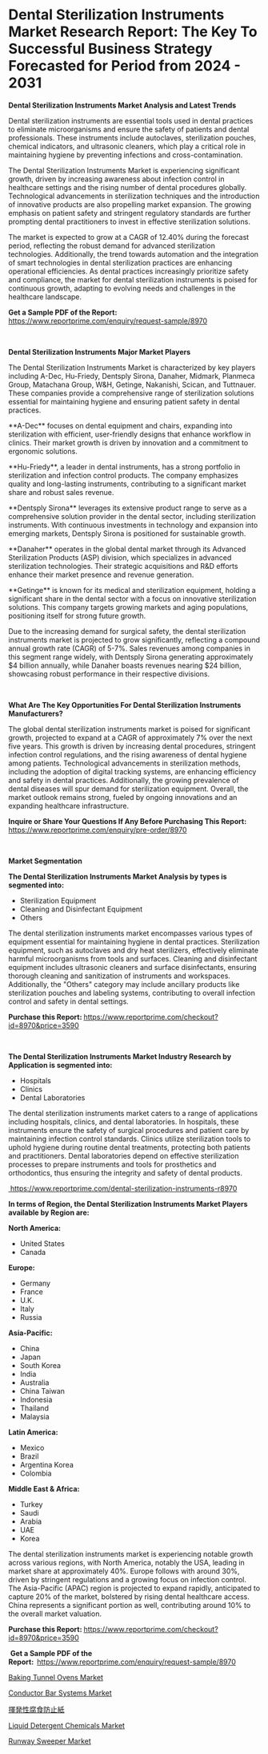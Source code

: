 <p><h1>Dental Sterilization Instruments Market Research Report: The Key To Successful Business Strategy Forecasted for Period from 2024 - 2031</h1></p><p><strong>Dental Sterilization Instruments Market Analysis and Latest Trends</strong></p>
<p><p>Dental sterilization instruments are essential tools used in dental practices to eliminate microorganisms and ensure the safety of patients and dental professionals. These instruments include autoclaves, sterilization pouches, chemical indicators, and ultrasonic cleaners, which play a critical role in maintaining hygiene by preventing infections and cross-contamination.</p><p>The Dental Sterilization Instruments Market is experiencing significant growth, driven by increasing awareness about infection control in healthcare settings and the rising number of dental procedures globally. Technological advancements in sterilization techniques and the introduction of innovative products are also propelling market expansion. The growing emphasis on patient safety and stringent regulatory standards are further prompting dental practitioners to invest in effective sterilization solutions.</p><p>The market is expected to grow at a CAGR of 12.40% during the forecast period, reflecting the robust demand for advanced sterilization technologies. Additionally, the trend towards automation and the integration of smart technologies in dental sterilization practices are enhancing operational efficiencies. As dental practices increasingly prioritize safety and compliance, the market for dental sterilization instruments is poised for continuous growth, adapting to evolving needs and challenges in the healthcare landscape.</p></p>
<p><strong>Get a Sample PDF of the Report:&nbsp;</strong> <a href="https://www.reportprime.com/enquiry/request-sample/8970">https://www.reportprime.com/enquiry/request-sample/8970</a></p>
<p>&nbsp;</p>
<p><strong>Dental Sterilization Instruments Major Market Players</strong></p>
<p><p>The Dental Sterilization Instruments Market is characterized by key players including A-Dec, Hu-Friedy, Dentsply Sirona, Danaher, Midmark, Planmeca Group, Matachana Group, W&H, Getinge, Nakanishi, Scican, and Tuttnauer. These companies provide a comprehensive range of sterilization solutions essential for maintaining hygiene and ensuring patient safety in dental practices.</p><p>**A-Dec** focuses on dental equipment and chairs, expanding into sterilization with efficient, user-friendly designs that enhance workflow in clinics. Their market growth is driven by innovation and a commitment to ergonomic solutions. </p><p>**Hu-Friedy**, a leader in dental instruments, has a strong portfolio in sterilization and infection control products. The company emphasizes quality and long-lasting instruments, contributing to a significant market share and robust sales revenue.</p><p>**Dentsply Sirona** leverages its extensive product range to serve as a comprehensive solution provider in the dental sector, including sterilization instruments. With continuous investments in technology and expansion into emerging markets, Dentsply Sirona is positioned for sustainable growth.</p><p>**Danaher** operates in the global dental market through its Advanced Sterilization Products (ASP) division, which specializes in advanced sterilization technologies. Their strategic acquisitions and R&D efforts enhance their market presence and revenue generation.</p><p>**Getinge** is known for its medical and sterilization equipment, holding a significant share in the dental sector with a focus on innovative sterilization solutions. This company targets growing markets and aging populations, positioning itself for strong future growth.</p><p>Due to the increasing demand for surgical safety, the dental sterilization instruments market is projected to grow significantly, reflecting a compound annual growth rate (CAGR) of 5-7%. Sales revenues among companies in this segment range widely, with Dentsply Sirona generating approximately $4 billion annually, while Danaher boasts revenues nearing $24 billion, showcasing robust performance in their respective divisions.</p></p>
<p>&nbsp;</p>
<p><strong>What Are The Key Opportunities For Dental Sterilization Instruments Manufacturers?</strong></p>
<p><p>The global dental sterilization instruments market is poised for significant growth, projected to expand at a CAGR of approximately 7% over the next five years. This growth is driven by increasing dental procedures, stringent infection control regulations, and the rising awareness of dental hygiene among patients. Technological advancements in sterilization methods, including the adoption of digital tracking systems, are enhancing efficiency and safety in dental practices. Additionally, the growing prevalence of dental diseases will spur demand for sterilization equipment. Overall, the market outlook remains strong, fueled by ongoing innovations and an expanding healthcare infrastructure.</p></p>
<p><strong>Inquire or Share Your Questions If Any Before Purchasing This Report:</strong> <a href="https://www.reportprime.com/enquiry/pre-order/8970">https://www.reportprime.com/enquiry/pre-order/8970</a></p>
<p>&nbsp;</p>
<p><strong>Market Segmentation</strong></p>
<p><strong>The Dental Sterilization Instruments Market Analysis by types is segmented into:</strong></p>
<p><ul><li>Sterilization Equipment</li><li>Cleaning and Disinfectant Equipment</li><li>Others</li></ul></p>
<p><p>The dental sterilization instruments market encompasses various types of equipment essential for maintaining hygiene in dental practices. Sterilization equipment, such as autoclaves and dry heat sterilizers, effectively eliminate harmful microorganisms from tools and surfaces. Cleaning and disinfectant equipment includes ultrasonic cleaners and surface disinfectants, ensuring thorough cleaning and sanitization of instruments and workspaces. Additionally, the "Others" category may include ancillary products like sterilization pouches and labeling systems, contributing to overall infection control and safety in dental settings.</p></p>
<p><strong>Purchase this Report:&nbsp;</strong><a href="https://www.reportprime.com/checkout?id=8970&price=3590">https://www.reportprime.com/checkout?id=8970&price=3590</a></p>
<p>&nbsp;</p>
<p><strong>The Dental Sterilization Instruments Market Industry Research by Application is segmented into:</strong></p>
<p><ul><li>Hospitals</li><li>Clinics</li><li>Dental Laboratories</li></ul></p>
<p><p>The dental sterilization instruments market caters to a range of applications including hospitals, clinics, and dental laboratories. In hospitals, these instruments ensure the safety of surgical procedures and patient care by maintaining infection control standards. Clinics utilize sterilization tools to uphold hygiene during routine dental treatments, protecting both patients and practitioners. Dental laboratories depend on effective sterilization processes to prepare instruments and tools for prosthetics and orthodontics, thus ensuring the integrity and safety of dental products.</p></p>
<p><a href="https://www.reportprime.com/dental-sterilization-instruments-r8970">&nbsp;https://www.reportprime.com/dental-sterilization-instruments-r8970</a></p>
<p><strong>In terms of Region, the Dental Sterilization Instruments Market Players available by Region are:</strong></p>
<p>
    <p> <strong> North America: </strong>
        <ul>
            <li>United States</li>
            <li>Canada</li>
        </ul>
        </p> 
    <p> <strong> Europe: </strong>
        <ul>
            <li>Germany</li>
            <li>France</li>
            <li>U.K.</li>
            <li>Italy</li>
            <li>Russia</li>
        </ul>
        </p> 
    <p> <strong> Asia-Pacific: </strong>
        <ul>
            <li>China</li>
            <li>Japan</li>
            <li>South Korea</li>
            <li>India</li>
            <li>Australia</li>
            <li>China Taiwan</li>
            <li>Indonesia</li>
            <li>Thailand</li>
            <li>Malaysia</li>
        </ul>
        </p> 
    <p> <strong> Latin America: </strong>
        <ul>
            <li>Mexico</li>
            <li>Brazil</li>
            <li>Argentina Korea</li>
            <li>Colombia</li>
        </ul>
        </p> 
    <p> <strong> Middle East & Africa: </strong>
        <ul>
            <li>Turkey</li>
            <li>Saudi</li>
            <li>Arabia</li>
            <li>UAE</li>
            <li>Korea</li>
        </ul>
    </p>
    </p>
<p><p>The dental sterilization instruments market is experiencing notable growth across various regions, with North America, notably the USA, leading in market share at approximately 40%. Europe follows with around 30%, driven by stringent regulations and a growing focus on infection control. The Asia-Pacific (APAC) region is projected to expand rapidly, anticipated to capture 20% of the market, bolstered by rising dental healthcare access. China represents a significant portion as well, contributing around 10% to the overall market valuation.</p></p>
<p><strong>Purchase this Report: </strong><a href="https://www.reportprime.com/checkout?id=8970&price=3590">https://www.reportprime.com/checkout?id=8970&price=3590</a></p>
<p>&nbsp;<strong>Get a Sample PDF of the Report:&nbsp;&nbsp;</strong><a href="https://www.reportprime.com/enquiry/request-sample/8970">https://www.reportprime.com/enquiry/request-sample/8970</a></p>
<p><strong></strong></p>
<p><p><a href="https://www.linkedin.com/pulse/how-baking-tunnel-ovens-market-evolve-growth-analysis-year-2024-e9wlf?trackingId=nRP5E7AFQiWBeudB%2BlHSjg%3D%3D">Baking Tunnel Ovens Market</a></p><p><a href="https://www.linkedin.com/pulse/conductor-bar-systems-market-size-growth-trends-statistics-0ezff?trackingId=nSk8d2mtT7%2BurgFxIY5gbw%3D%3D">Conductor Bar Systems Market</a></p><p><a href="https://medium.com/@sheilabruen2023/volatile-corrosion-inhibitor-papers-market-%E3%81%AF-%E3%82%B3%E3%82%B9%E3%83%88%E7%AE%A1%E7%90%86%E3%81%A8%E5%8A%B9%E7%8E%87%E5%90%91%E4%B8%8A%E3%82%92%E5%84%AA%E5%85%88%E3%81%97%E3%81%BE%E3%81%99-%E3%81%95%E3%82%89%E3%81%AB-%E5%A0%B1%E5%91%8A%E6%9B%B8%E3%81%AF%E5%B8%82%E5%A0%B4%E3%81%AE%E9%9C%80%E8%A6%81%E9%9D%A2%E3%81%A8%E4%BE%9B%E7%B5%A6%E9%9D%A2%E3%81%AE%E4%B8%A1%E6%96%B9%E3%82%92%E3%82%AB%E3%83%90%E3%83%BC%E3%81%97%E3%81%A6%E3%81%84%E3%81%BE%E3%81%99-8089f7828e2e">揮発性腐食防止紙</a></p><p><a href="https://issuu.com/reportprime-2/docs/liquid-detergent-chemicals-market-s_10bd283ff666ca">Liquid Detergent Chemicals Market</a></p><p><a href="https://medium.com/@howelllesch2002/the-market-for-runway-sweeper-market-is-examined-in-this-report-along-with-the-factors-that-are-0fffbf9ddfda">Runway Sweeper Market</a></p></p>